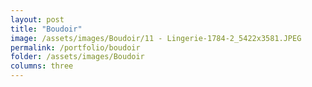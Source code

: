 ```yaml
---
layout: post
title: "Boudoir"
image: /assets/images/Boudoir/11 - Lingerie-1784-2_5422x3581.JPEG
permalink: /portfolio/boudoir
folder: /assets/images/Boudoir
columns: three
---
```

